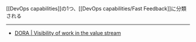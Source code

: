 [[DevOps capabilities]]の1つ、[[DevOps capabilities/Fast Feedback]]に分類される

---

- [DORA | Visibility of work in the value stream](https://dora.dev/capabilities/work-visibility-in-value-stream/)